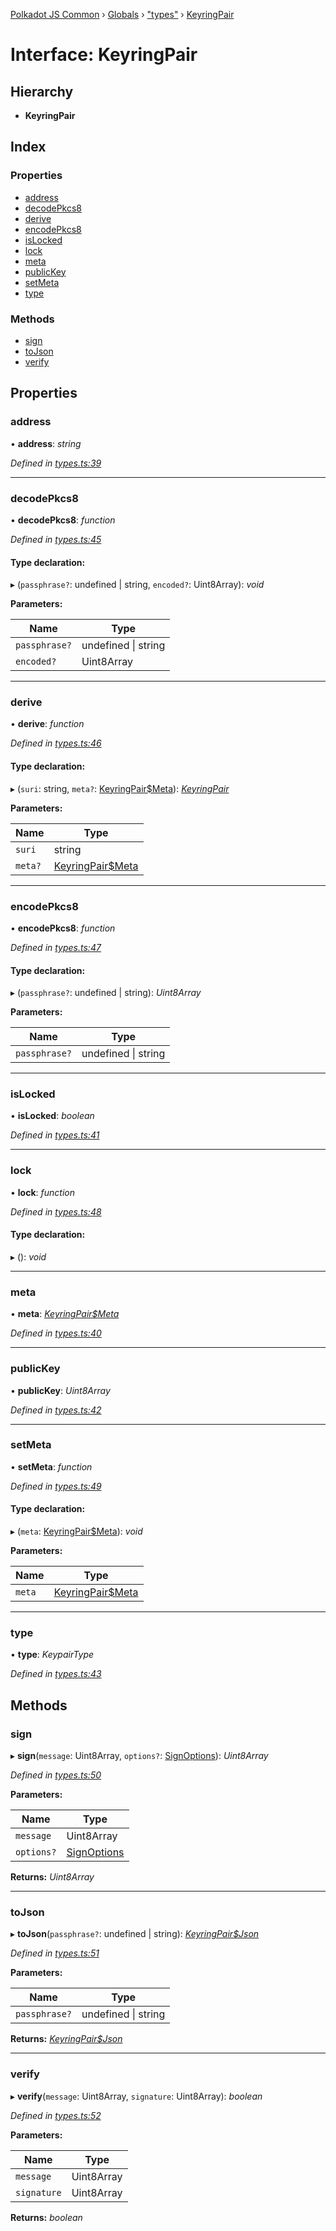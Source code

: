 [Polkadot JS Common](../README.md) › [Globals](../globals.md) › ["types"](../modules/_types_.md) › [KeyringPair](_types_.keyringpair.md)

# Interface: KeyringPair

## Hierarchy

* **KeyringPair**

## Index

### Properties

* [address](_types_.keyringpair.md#address)
* [decodePkcs8](_types_.keyringpair.md#decodepkcs8)
* [derive](_types_.keyringpair.md#derive)
* [encodePkcs8](_types_.keyringpair.md#encodepkcs8)
* [isLocked](_types_.keyringpair.md#islocked)
* [lock](_types_.keyringpair.md#lock)
* [meta](_types_.keyringpair.md#meta)
* [publicKey](_types_.keyringpair.md#publickey)
* [setMeta](_types_.keyringpair.md#setmeta)
* [type](_types_.keyringpair.md#type)

### Methods

* [sign](_types_.keyringpair.md#sign)
* [toJson](_types_.keyringpair.md#tojson)
* [verify](_types_.keyringpair.md#verify)

## Properties

###  address

• **address**: *string*

*Defined in [types.ts:39](https://github.com/polkadot-js/common/blob/27c474bd/packages/keyring/src/types.ts#L39)*

___

###  decodePkcs8

• **decodePkcs8**: *function*

*Defined in [types.ts:45](https://github.com/polkadot-js/common/blob/27c474bd/packages/keyring/src/types.ts#L45)*

#### Type declaration:

▸ (`passphrase?`: undefined | string, `encoded?`: Uint8Array): *void*

**Parameters:**

Name | Type |
------ | ------ |
`passphrase?` | undefined &#124; string |
`encoded?` | Uint8Array |

___

###  derive

• **derive**: *function*

*Defined in [types.ts:46](https://github.com/polkadot-js/common/blob/27c474bd/packages/keyring/src/types.ts#L46)*

#### Type declaration:

▸ (`suri`: string, `meta?`: [KeyringPair$Meta](_types_.keyringpair_meta.md)): *[KeyringPair](_types_.keyringpair.md)*

**Parameters:**

Name | Type |
------ | ------ |
`suri` | string |
`meta?` | [KeyringPair$Meta](_types_.keyringpair_meta.md) |

___

###  encodePkcs8

• **encodePkcs8**: *function*

*Defined in [types.ts:47](https://github.com/polkadot-js/common/blob/27c474bd/packages/keyring/src/types.ts#L47)*

#### Type declaration:

▸ (`passphrase?`: undefined | string): *Uint8Array*

**Parameters:**

Name | Type |
------ | ------ |
`passphrase?` | undefined &#124; string |

___

###  isLocked

• **isLocked**: *boolean*

*Defined in [types.ts:41](https://github.com/polkadot-js/common/blob/27c474bd/packages/keyring/src/types.ts#L41)*

___

###  lock

• **lock**: *function*

*Defined in [types.ts:48](https://github.com/polkadot-js/common/blob/27c474bd/packages/keyring/src/types.ts#L48)*

#### Type declaration:

▸ (): *void*

___

###  meta

• **meta**: *[KeyringPair$Meta](_types_.keyringpair_meta.md)*

*Defined in [types.ts:40](https://github.com/polkadot-js/common/blob/27c474bd/packages/keyring/src/types.ts#L40)*

___

###  publicKey

• **publicKey**: *Uint8Array*

*Defined in [types.ts:42](https://github.com/polkadot-js/common/blob/27c474bd/packages/keyring/src/types.ts#L42)*

___

###  setMeta

• **setMeta**: *function*

*Defined in [types.ts:49](https://github.com/polkadot-js/common/blob/27c474bd/packages/keyring/src/types.ts#L49)*

#### Type declaration:

▸ (`meta`: [KeyringPair$Meta](_types_.keyringpair_meta.md)): *void*

**Parameters:**

Name | Type |
------ | ------ |
`meta` | [KeyringPair$Meta](_types_.keyringpair_meta.md) |

___

###  type

• **type**: *KeypairType*

*Defined in [types.ts:43](https://github.com/polkadot-js/common/blob/27c474bd/packages/keyring/src/types.ts#L43)*

## Methods

###  sign

▸ **sign**(`message`: Uint8Array, `options?`: [SignOptions](_types_.signoptions.md)): *Uint8Array*

*Defined in [types.ts:50](https://github.com/polkadot-js/common/blob/27c474bd/packages/keyring/src/types.ts#L50)*

**Parameters:**

Name | Type |
------ | ------ |
`message` | Uint8Array |
`options?` | [SignOptions](_types_.signoptions.md) |

**Returns:** *Uint8Array*

___

###  toJson

▸ **toJson**(`passphrase?`: undefined | string): *[KeyringPair$Json](_types_.keyringpair_json.md)*

*Defined in [types.ts:51](https://github.com/polkadot-js/common/blob/27c474bd/packages/keyring/src/types.ts#L51)*

**Parameters:**

Name | Type |
------ | ------ |
`passphrase?` | undefined &#124; string |

**Returns:** *[KeyringPair$Json](_types_.keyringpair_json.md)*

___

###  verify

▸ **verify**(`message`: Uint8Array, `signature`: Uint8Array): *boolean*

*Defined in [types.ts:52](https://github.com/polkadot-js/common/blob/27c474bd/packages/keyring/src/types.ts#L52)*

**Parameters:**

Name | Type |
------ | ------ |
`message` | Uint8Array |
`signature` | Uint8Array |

**Returns:** *boolean*
